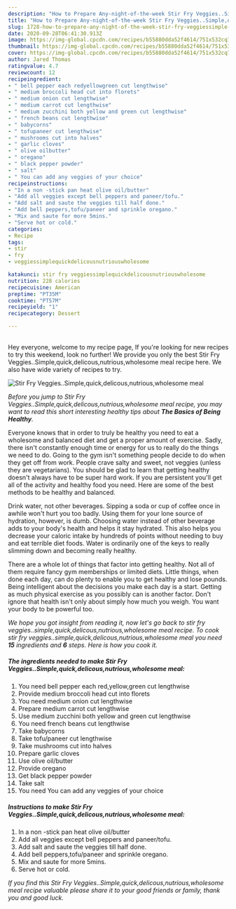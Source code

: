 ```yaml
---
description: "How to Prepare Any-night-of-the-week Stir Fry Veggies..Simple,quick,delicous,nutrious,wholesome meal"
title: "How to Prepare Any-night-of-the-week Stir Fry Veggies..Simple,quick,delicous,nutrious,wholesome meal"
slug: 1728-how-to-prepare-any-night-of-the-week-stir-fry-veggiessimple-quick-delicous-nutrious-wholesome-meal
date: 2020-09-28T06:41:30.913Z
image: https://img-global.cpcdn.com/recipes/b55880dda52f4614/751x532cq70/stir-fry-veggiessimplequickdelicousnutriouswholesome-meal-recipe-main-photo.jpg
thumbnail: https://img-global.cpcdn.com/recipes/b55880dda52f4614/751x532cq70/stir-fry-veggiessimplequickdelicousnutriouswholesome-meal-recipe-main-photo.jpg
cover: https://img-global.cpcdn.com/recipes/b55880dda52f4614/751x532cq70/stir-fry-veggiessimplequickdelicousnutriouswholesome-meal-recipe-main-photo.jpg
author: Jared Thomas
ratingvalue: 4.7
reviewcount: 12
recipeingredient:
- " bell pepper each redyellowgreen cut lengthwise"
- " medium broccoli head cut into florets"
- " medium onion cut lengthwise"
- " medium carrot cut lengthwise"
- " medium zucchini both yellow and green cut lengthwise"
- " french beans cut lengthwise"
- " babycorns"
- " tofupaneer cut lengthwise"
- " mushrooms cut into halves"
- " garlic cloves"
- " olive oilbutter"
- " oregano"
- " black pepper powder"
- " salt"
- " You can add any veggies of your choice"
recipeinstructions:
- "In a non -stick pan heat olive oil/butter"
- "Add all veggies except bell peppers and paneer/tofu."
- "Add salt and saute the veggies till half done."
- "Add bell peppers,tofu/paneer and sprinkle oregano."
- "Mix and saute for more 5mins."
- "Serve hot or cold."
categories:
- Recipe
tags:
- stir
- fry
- veggiessimplequickdelicousnutriouswholesome

katakunci: stir fry veggiessimplequickdelicousnutriouswholesome 
nutrition: 228 calories
recipecuisine: American
preptime: "PT35M"
cooktime: "PT57M"
recipeyield: "1"
recipecategory: Dessert

---
```

<br>
Hey everyone, welcome to my recipe page, If you're looking for new recipes to try this weekend, look no further! We provide you only the best Stir Fry Veggies..Simple,quick,delicous,nutrious,wholesome meal recipe here. We also have wide variety of recipes to try.
<br>


![Stir Fry Veggies..Simple,quick,delicous,nutrious,wholesome meal](https://img-global.cpcdn.com/recipes/b55880dda52f4614/751x532cq70/stir-fry-veggiessimplequickdelicousnutriouswholesome-meal-recipe-main-photo.jpg)

<i>Before you jump to Stir Fry Veggies..Simple,quick,delicous,nutrious,wholesome meal recipe, you may want to read this short interesting healthy tips about <strong>The Basics of Being Healthy</strong>.</i>

Everyone knows that in order to truly be healthy you need to eat a wholesome and balanced diet and get a proper amount of exercise. Sadly, there isn't constantly enough time or energy for us to really do the things we need to do. Going to the gym isn't something people decide to do when they get off from work. People crave salty and sweet, not veggies (unless they are vegetarians). You should be glad to learn that getting healthy doesn't always have to be super hard work. If you are persistent you'll get all of the activity and healthy food you need. Here are some of the best methods to be healthy and balanced.

Drink water, not other beverages. Sipping a soda or cup of coffee once in awhile won't hurt you too badly. Using them for your lone source of hydration, however, is dumb. Choosing water instead of other beverage adds to your body's health and helps it stay hydrated. This also helps you decrease your caloric intake by hundreds of points without needing to buy and eat terrible diet foods. Water is ordinarily one of the keys to really slimming down and becoming really healthy.

There are a whole lot of things that factor into getting healthy. Not all of them require fancy gym memberships or limited diets. Little things, when done each day, can do plenty to enable you to get healthy and lose pounds. Being intelligent about the decisions you make each day is a start. Getting as much physical exercise as you possibly can is another factor. Don't ignore that health isn't only about simply how much you weigh. You want your body to be powerful too. 


<i>We hope you got insight from reading it, now let's go back to stir fry veggies..simple,quick,delicous,nutrious,wholesome meal recipe. To cook stir fry veggies..simple,quick,delicous,nutrious,wholesome meal you need <strong>15</strong> ingredients and <strong>6</strong> steps. Here is how you cook it.
</i>

##### The ingredients needed to make Stir Fry Veggies..Simple,quick,delicous,nutrious,wholesome meal:

1. You need  bell pepper each red,yellow,green cut lengthwise
1. Provide  medium broccoli head cut into florets
1. You need  medium onion cut lengthwise
1. Prepare  medium carrot cut lengthwise
1. Use  medium zucchini both yellow and green cut lengthwise
1. You need  french beans cut lengthwise
1. Take  babycorns
1. Take  tofu/paneer cut lengthwise
1. Take  mushrooms cut into halves
1. Prepare  garlic cloves
1. Use  olive oil/butter
1. Provide  oregano
1. Get  black pepper powder
1. Take  salt
1. You need  You can add any veggies of your choice


##### Instructions to make Stir Fry Veggies..Simple,quick,delicous,nutrious,wholesome meal:

1. In a non -stick pan heat olive oil/butter
1. Add all veggies except bell peppers and paneer/tofu.
1. Add salt and saute the veggies till half done.
1. Add bell peppers,tofu/paneer and sprinkle oregano.
1. Mix and saute for more 5mins.
1. Serve hot or cold.


<i>If you find this Stir Fry Veggies..Simple,quick,delicous,nutrious,wholesome meal recipe valuable please share it to your good friends or family, thank you and good luck.</i>
